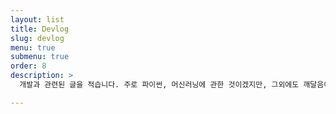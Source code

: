 ```yaml
---
layout: list
title: Devlog
slug: devlog
menu: true
submenu: true
order: 8
description: >
  개발과 관련된 글을 적습니다. 주로 파이썬, 머신러닝에 관한 것이겠지만, 그외에도 깨달음이 있으면 기록합니다.

---
```

